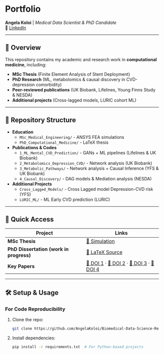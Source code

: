 # Portfolio  
**Angela Koloi** | *Medical Data Scientist & PhD Candidate*  
🔗 [LinkedIn](https://www.linkedin.com/in/angela-koloi-b777381b9/)  

---

## 📌 Overview  
This repository contains my academic and research work in **computational medicine**, including:  
- **MSc Thesis** (Finite Element Analysis of Stent Deployment)  
- **PhD Research** (ML, metabolomics & causal discovery in CVD-depression comorbidity)  
- **Peer-reviewed publications** (UK Biobank, Lifelines, Young Finns Study & NESDA)  
- **Additional projects** (Cross-lagged models, LURIC cohort ML)  

---

## 📂 Repository Structure  
- **Education**
  - `MSc_Medical_Engineering/` - ANSYS FEA simulations  
  - `PhD_Computational_Medicine/` - LaTeX thesis   
- **Publications & Codes**
  - `1_ML_Mental_CVD_Prediction/` - GANs + ML pipelines  (Lifelines & UK Biobank)
  - `2_Metabolomics_Depression_CVD/` - Network analysis (UK Biobank)
  - `3_Metabolic_Pathways/` - Network analysis + Causal Inference (YFS & UK Biobank)
  - `4_Causal_Discovery/` - DAG models & Mediation analysis (NESDA)
- **Additional Projects**
  - `Cross_Lagged_Models/` - Cross Lagged model Depression-CVD risk (YFS)
  - `LURIC_ML/` - ML Early CVD prediction (LURIC)
---

## 🚀 Quick Access  
| Project               | Links |
|-----------------------|-------|
| **MSc Thesis**        | [🎥 Simulation](https://drive.google.com/file/d/1AGg2njnA9Y3aTKpXHYSJBVBFx7lyc45J/view?usp=sharing) |
| **PhD Dissertation (work in progress)**  | [📜 LaTeX Source](https://www.overleaf.com/project/681dce4655cb98df57210e1f) |
| **Key Papers**        | [🔗 DOI 1](https://doi.org/10.1093/ehjopen/oeaf038) · [🔗 DOI 2](https://doi.org/10.1016/j.bpsgos.2025.100528) · [🔗 DOI 3](https://doi.org/10.1093/ehjdh/ztae049) · [🔗 DOI 4](https://doi.org/10.1109/EMBC40787.2023.10340194) |

---

## 🛠️ Setup & Usage  
### For Code Reproducibility  
1. Clone the repo:  
   ```bash
   git clone https://github.com/AngelaKoloi/Biomedical-Data-Science-Research.git
2. Install dependencies:
   ```bash
   pip install -r requirements.txt  # For Python-based projects

